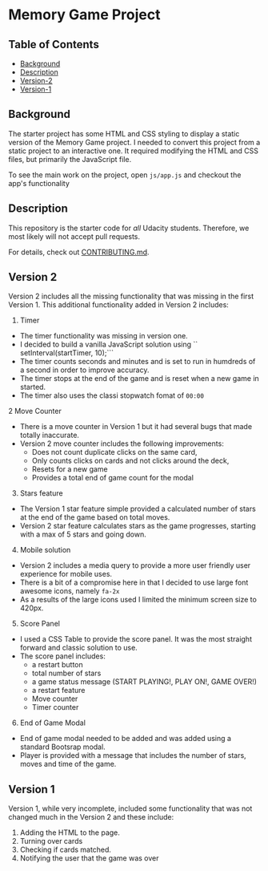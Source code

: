 # Memory Game Project

## Table of Contents

* [Background](#background)
* [Description](#discription)
* [Version-2](#Version-2)
* [Version-1](#Version-1)

## Background

The starter project has some HTML and CSS styling to display a static version of the Memory Game project. I needed to convert this project from a static project to an interactive one. It required modifying the HTML and CSS files, but primarily the JavaScript file.

To see the main work on the project, open `js/app.js` and checkout the app's functionality


## Description

This repository is the starter code for _all_ Udacity students. Therefore, we most likely will not accept pull requests.

For details, check out [CONTRIBUTING.md](CONTRIBUTING.md).

## Version 2

Version 2 includes all the missing functionality that was missing in the first Version 1.  This additional functionality added in Version 2 includes:

1. Timer
  - The timer functionality was missing in version one.
  - I decided to build a vanilla JavaScript solution using `` setInterval(startTimer, 10);```
  - The timer counts seconds and minutes and is set to run in humdreds of a second in order to improve accuracy.
  - The timer stops at the end of the game and is reset when a new game in started.
  - The timer also uses the classi stopwatch fomat of ```00:00```

2 Move Counter
  - There is a move counter in Version 1 but it had several bugs that made totally inaccurate.
  - Version 2 move counter includes the following improvements:
      - Does not count duplicate clicks on the same card, 
      - Only counts clicks on cards and not clicks around the deck,
      - Resets for a new game
      - Provides a total end of game count for the modal
      
3. Stars feature
  - The Version 1 star feature simple provided a calculated number of stars at the end of the game based on total moves.
  - Version 2 star feature calculates stars as the game progresses, starting with a max of 5 stars and going down.
  
4. Mobile solution
  - Version 2 includes a media query to provide a more user friendly user experience for mobile uses.
  - There is a bit of a compromise here in that I decided to use large font awesome icons, namely ```fa-2x```
  - As a results of the large icons used I limited the minimum screen size to 420px.
  
5. Score Panel
  - I used a CSS Table to provide the score panel.  It was the most straight forward and classic solution to use.
  - The score panel includes: 
    - a restart button
    - total number of stars
    - a game status message (START PLAYING!, PLAY ON!, GAME OVER!)
    - a restart feature
    - Move counter
    - Timer counter
    
 6. End of Game Modal
 - End of game modal needed to be added and was added using a standard Bootsrap modal.
 - Player is provided with a message that includes the number of stars, moves and time of the game.

## Version 1

Version 1, while very incomplete, included some functionality that was not changed much in the Version 2 and these include:

1. Adding the HTML to the page.
2. Turning over cards
3. Checking if cards matched.
4. Notifying the user that the game was over



